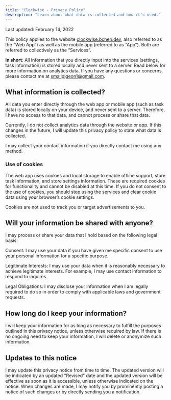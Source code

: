 ```yaml
---
title: "Clockwise - Privacy Policy"
description: "Learn about what data is collected and how it's used."
---
```


Last updated: February 14, 2022

This policy applies to the website [clockwise.bchen.dev](https://clockwise.bchen.dev), also referred to as the “Web App”) as well as the mobile app (referred to as “App”). Both are referred to collectively as the “Services”.

**In short**: All information that you directly input into the services (settings, task information) is stored locally and never sent to a server. Read below for more information on analytics data. If you have any questions or concerns, please contact me at [smallpigeon1@gmail.com](mailto:smallpigeon1@gmail.com).

## What information is collected?

All data you enter directly through the web app or mobile app (such as task data) is stored locally on your device, and never sent to a server. Therefore, I have no access to that data, and cannot process or share that data.

Currently, I do not collect analytics data through the website or app. If this changes in the future, I will update this privacy policy to state what data is collected.

I may collect your contact information if you directly contact me using any method.

### Use of cookies

The web app uses cookies and local storage to enable offline support, store task information, and store settings information. These are required cookies for functionality and cannot be disabled at this time. If you do not consent to the use of cookies, you should stop using the services and clear cookie data using your browser’s cookie settings.

Cookies are not used to track you or target advertisements to you.

## Will your information be shared with anyone?

I may process or share your data that I hold based on the following legal basis:

Consent: I may use your data if you have given me specific consent to use your personal information for a specific purpose.

Legitimate Interests: I may use your data when it is reasonably necessary to achieve legitimate interests. For example, I may use contact information to respond to inquires.

Legal Obligations: I may disclose your information when I am legally required to do so in order to comply with applicable laws and government requests.

## How long do I keep your information?

I will keep your information for as long as necessary to fulfill the purposes outlined in this privacy notice, unless otherwise required by law. If there is no ongoing need to keep your information, I will delete or anonymize such information.

## Updates to this notice

I may update this privacy notice from time to time. The updated version will be indicated by an updated "Revised" date and the updated version will be effective as soon as it is accessible, unless otherwise indicated on the notice. When changes are made, I may notify you by prominently posting a notice of such changes or by directly sending you a notification.